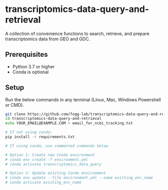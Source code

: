# transcriptomics-data-query-and-retrieval
A collection of convenience functions to search, retrieve, and prepare transcriptomics data from GEO and GDC.

## Prerequisites
- Python 3.7 or higher
- Conda is optional

## Setup

Run the below commands in any terminal (Linux, Mac, Windows Powershell or CMD).
```zsh
git clone https://github.com/fogg-lab/transcriptomics-data-query-and-retrieval.git
cd transcriptomics-data-query-and-retrieval
echo YOUR_EMAIL@EXAMPLE.COM > email_for_ncbi_tracking.txt

# If not using conda:
pip install -r requirements.txt

# If using conda, use commented commands below

# Option 1: Create new Conda environment
# conda env create -f environment.yml
# conda activate transcriptomics_data_query

# Option 2: Update existing Conda environment
# conda env update --file environment.yml --name existing_env_name
# conda activate existing_env_name
```
